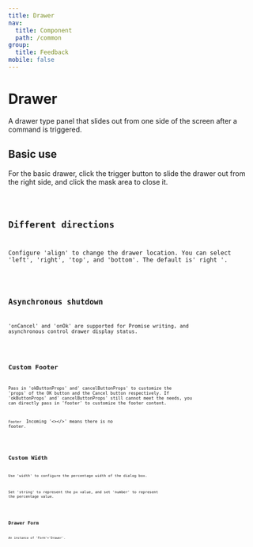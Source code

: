 ```yaml
---
title: Drawer
nav:
  title: Component
  path: /common
group:
  title: Feedback
mobile: false
---
```


# Drawer

A drawer type panel that slides out from one side of the screen after a command is triggered.

## Basic use

For the basic drawer, click the trigger button to slide the drawer out from the right side, and click the mask area to close it.

<code src="./demos/index1.tsx" />

## Different directions

Configure 'align' to change the drawer location. You can select 'left', 'right', 'top', and 'bottom'. The default is' right '.

<code src="./demos/index2.tsx" />

## Asynchronous shutdown

'onCancel' and 'onOk' are supported for Promise writing, and asynchronous control drawer display status.

<code src="./demos/index3.tsx" />

## Custom Footer

Pass in 'okButtonProps' and' cancelButtonProps' to customize the 'props' of the OK button and the Cancel button respectively. If 'okButtonProps' and' cancelButtonProps' still cannot meet the needs, you can directly pass in 'footer' to customize the footer content.

`Footer ` Incoming '<></>' means there is no footer.

<code src="./demos/index4.tsx" />

## Custom Width

Use 'width' to configure the percentage width of the dialog box.

Set 'string' to represent the px value, and set 'number' to represent the percentage value.

<code src="./demos/index5.tsx" />

## Drawer Form

An instance of 'Form'+'Drawer'.

<code src="./demos/index6.tsx" />

<API />
